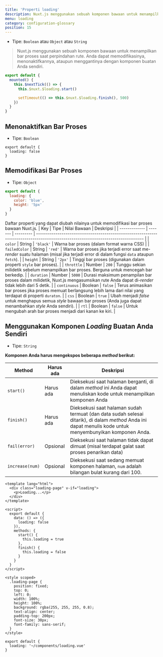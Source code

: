 ```yaml
---
title: 'Properti loading'
description: Nuxt.js menggunakan sebuah komponen bawaan untuk menampilkan bar proses saat perpindahan rute. Anda dapat memodifikasinya, menonaktifkannya, ataupun menggantinya dengan komponen buatan Anda sendiri.
menu: loading
category: configuration-glossary
position: 15
---
```


- Tipe: `Boolean` atau `Object` atau `String`

> Nuxt.js menggunakan sebuah komponen bawaan untuk menampilkan bar proses saat perpindahan rute. Anda dapat memodifikasinya, menonaktifkannya, ataupun menggantinya dengan komponen buatan Anda sendiri.

```javascript
export default {
  mounted() {
    this.$nextTick(() => {
      this.$nuxt.$loading.start()

      setTimeout(() => this.$nuxt.$loading.finish(), 500)
    })
  }
}
```

## Menonaktifkan Bar Proses

- Tipe: `Boolean`

```js{}[nuxt.config.js]
export default {
  loading: false
}
```

## Memodifikasi Bar Proses

- Tipe: `Object`

```js
export default {
  loading: {
    color: 'blue',
    height: '5px'
  }
}
```

Daftar properti yang dapat diubah nilainya untuk memodifikasi bar proses bawaan Nuxt.js.
| Key | Tipe | Nilai Bawaan | Deskripsi |
| ------------- | ------- | --------- | ------------------------------------------------------------------------------------------------------------------------------------- |
| `color` | String | `'black'` | Warna bar proses (dalam format warna CSS) |
| `failedColor` | String | `'red'` | Warna bar proses jika terjadi error saat me-_render_ suatu halaman (misal jika terjadi error di dalam fungsi `data` ataupun `fetch`). |
| `height` | String | `'2px'` | Tinggi bar proses (digunakan dalam properti `style` bar proses). |
| `throttle` | Number | `200` | Tunggu sekian milidetik sebelum menampilkan bar proses. Berguna untuk mencegah bar berkedip. |
| `duration` | Number | `5000` | Durasi maksimum penampilan bar proses dalam milidetik, Nuxt.js mengasumsikan rute Anda dapat di-_render_ tidak lebih dari 5 detik. |
| `continuous` | Boolean | `false` | Terus animasikan bar proses jika proses memuat berlangsung lebih lama dari nilai yang terdapat di properti `duraton`. |
| `css` | Boolean | `true` | Ubah menjadi _false_ untuk menghapus semua _style_ bawaan bar proses (Anda juga dapat menambahkan _style_ Anda sendiri). |
| `rtl` | Boolean | `false` | Untuk mengubah arah bar proses menjadi dari kanan ke kiri. |

## Menggunakan Komponen _Loading_ Buatan Anda Sendiri

- Tipe: `String`

**Komponen Anda harus mengekspos beberapa _method_ berikut:**

| Method          | Harus ada | Deskripsi                                                                                                                                              |
| --------------- | --------- | ------------------------------------------------------------------------------------------------------------------------------------------------------ |
| `start()`       | Harus ada | Dieksekusi saat halaman berganti, di dalam _method_ ini Anda dapat menuliskan kode untuk menampilkan komponen Anda                                        |
| `finish()`      | Harus ada | Dieksekusi saat halaman sudah termuat (dan data sudah selesai ditarik), di dalam _method_ Anda ini dapat menulis kode untuk menyembunyikan komponen Anda. |
| `fail(error)`   | Opsional  | Dieksekusi saat halaman tidak dapat dimuat (misal terdapat galat saat proses penarikan data)                                                              |
| `increase(num)` | Opsional  | Dieksekusi saat sedang memuat komponen halaman, `num` adalah bilangan bulat kurang dari 100.                                                              |

```html{}[components/loading.vue]
<template lang="html">
  <div class="loading-page" v-if="loading">
    <p>Loading...</p>
  </div>
</template>

<script>
  export default {
    data: () => ({
      loading: false
    }),
    methods: {
      start() {
        this.loading = true
      },
      finish() {
        this.loading = false
      }
    }
  }
</script>

<style scoped>
  .loading-page {
    position: fixed;
    top: 0;
    left: 0;
    width: 100%;
    height: 100%;
    background: rgba(255, 255, 255, 0.8);
    text-align: center;
    padding-top: 200px;
    font-size: 30px;
    font-family: sans-serif;
  }
</style>
```

```js{}[nuxt.config.js]
export default {
  loading: '~/components/loading.vue'
}
```
